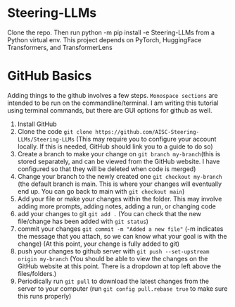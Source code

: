 # Steering-LLMs
Clone the repo. Then run python -m pip install -e Steering-LLMs from a Python virtual env.
This project depends on PyTorch, HuggingFace Transformers, and TransformerLens

# GitHub Basics
Adding things to the github involves a few steps. ``Monospace sections`` are intended to be run on the commandline/terminal. I am writing this tutorial using terminal commands, but there are GUI options for github as well.


1. Install GitHub
2. Clone the code ``git clone https://github.com/AISC-Steering-LLMs/Steering-LLMs`` (This may require you to configure your account locally. If this is needed, GitHub should link you to a guide to do so)
3. Create a branch to make your change on ``git branch my-branch``(this is stored separately, and can be viewed from the GitHub website. I have configured so that they will be deleted when code is merged)
4. Change your branch to the newly created one ``git checkout my-branch`` (the default branch is main. This is where your changes will eventually end up. You can go back to main with ``git checkout main``)
5. Add your file or make your changes within the folder. This may involve adding more prompts, adding notes, adding a run, or changing code
6. add your changes to git ``git add .`` (You can check that the new file/change has been added with ``git status``)
7. commit your changes ``git commit -m "Added a new file"`` (-m indicates the message that you attach, so we can know what your goal is with the change) (At this point, your change is fully added to git)
8. push your changes to github server with ``git push --set-upstream origin my-branch`` (You should be able to view the changes on the GitHub website at this point. There is a dropdown at top left above the files/folders.)
9. Periodically run ``git pull`` to download the latest changes from the server to your computer (run ``git config pull.rebase true`` to make sure this runs properly)